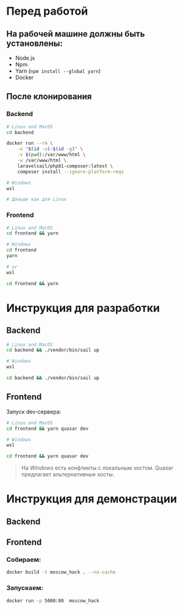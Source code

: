 # Перед работой

## На рабочей машине должны быть установлены:

- Node.js
- Npm
- Yarn (`npm install --global yarn`)
- Docker

## После клонирования

### Backend

```bash
# Linux and MacOS
cd backend 

docker run --rm \
    -u "$(id -u):$(id -g)" \
    -v $(pwd):/var/www/html \
    -w /var/www/html \
    laravelsail/php81-composer:latest \
    composer install --ignore-platform-reqs

# Windows
wsl 

# Дальше как для Linux
```

### Frontend

```bash
# Linux and MacOS
cd frontend && yarn

# Windows
cd frontend
yarn

# or
wsl

cd frontend && yarn
```

# Инструкция для разработки

## Backend

```bash
# Linux and MacOS
cd backend && ./vendor/bin/sail up

# Windows
wsl

cd backend && ./vendor/bin/sail up
```

## Frontend

Запуск dev-сервера:

```bash
# Linux and MacOS
cd frontend && yarn quasar dev

# Windows
wsl

cd frontend && yarn quasar dev
```
> На *Windows* есть конфликты с локальным хостом. Quasar предлагает альтернативные хосты.

# Инструкция для демонстрации

## Backend

## Frontend

### Собираем:

```bash
docker build -t moscow_hack . --no-cache
```

### Запускаем:

```bash
docker run -p 5000:80  moscow_hack
```